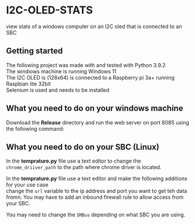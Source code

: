 # I2C-OLED-STATS
view stats of a windows computer on an I2C oled that is connected to an SBC



## Getting started
The following project was made with and tested with Python 3.9.2  
The windiows machine is running Windows 11  
The I2C OLED is (128x64) is connected to a Raspberry pi 3a+ running Raspbian lite 32bit  
Selenium is used and needs to be installed  

## What you need to do on your windows machine
Download the **Release** directory and run the web server on port 8085 using the following command:  


## What you need to do on your SBC (Linux)
In the **temprature.py** file use a text editor to change the `chrome_driiver_path` to the path where chrome driver is located.

In the **temprature.py** file use a text editor and make the following additions for your use case  
change the `url` variable to the ip address and port you want to get teh data fromn. You may have to add an inbound firewall rule to allow access from your SBC.  

You may need to change the `SMBus` depending on what SBC you are using.
